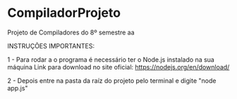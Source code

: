 # CompiladorProjeto

Projeto de Compiladores do 8º semestre aa

INSTRUÇÕES IMPORTANTES:

1 - Para rodar a o programa é necessário ter o Node.js instalado na sua máquina
Link para download no site oficial: https://nodejs.org/en/download/

2 - Depois entre na pasta da raíz do projeto pelo terminal e digite "node app.js"

